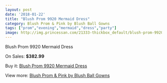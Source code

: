 ```yaml
---
layout: post
date: '2018-01-22'
title: "Blush Prom 9920 Mermaid Dress"
category: Blush Prom & Pink by Blush Ball Gowns
tags: ["prom","evening","mermaid","dress","party"]
image: http://img.princessan.com/21333-thickbox_default/blush-prom-9920-mermaid-dress.jpg
---
```

Blush Prom 9920 Mermaid Dress

On Sales: **$382.99**
<a href="https://www.princessan.com/en/9639-blush-prom-9920-mermaid-dress.html"><amp-img layout="responsive" width="600" height="600" src="//img.princessan.com/21333-thickbox_default/blush-prom-9920-mermaid-dress.jpg" alt="Blush Prom 9920 Mermaid Dress 0" /></a>
<a href="https://www.princessan.com/en/9639-blush-prom-9920-mermaid-dress.html"><amp-img layout="responsive" width="600" height="600" src="//img.princessan.com/21335-thickbox_default/blush-prom-9920-mermaid-dress.jpg" alt="Blush Prom 9920 Mermaid Dress 1" /></a>
<a href="https://www.princessan.com/en/9639-blush-prom-9920-mermaid-dress.html"><amp-img layout="responsive" width="600" height="600" src="//img.princessan.com/21334-thickbox_default/blush-prom-9920-mermaid-dress.jpg" alt="Blush Prom 9920 Mermaid Dress 2" /></a>

Buy it: [Blush Prom 9920 Mermaid Dress](https://www.princessan.com/en/9639-blush-prom-9920-mermaid-dress.html "Blush Prom 9920 Mermaid Dress")

View more: [Blush Prom & Pink by Blush Ball Gowns](https://www.princessan.com/en/78- "Blush Prom & Pink by Blush Ball Gowns")